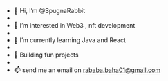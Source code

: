 - 👋 Hi, I’m @SpugnaRabbit
- 
- 👀 I’m interested in Web3 , nft development
- 
- 🌱 I’m currently learning Java and React
- 
- 💞️ Building fun projects
- 
- 📫 send me an email on rababa.baha01@gmail.com


